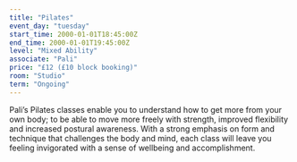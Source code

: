 ```yaml
---
title: "Pilates"
event_day: "tuesday"
start_time: 2000-01-01T18:45:00Z
end_time: 2000-01-01T19:45:00Z
level: "Mixed Ability"
associate: "Pali"
price: "£12 (£10 block booking)"
room: "Studio"
term: "Ongoing"
---
```


Pali’s Pilates classes enable you to understand how to get more from your own body; to be able to move more freely with strength, improved flexibility and increased postural awareness. With a strong emphasis on form and technique that challenges the body and mind, each class will leave you feeling invigorated with a sense of wellbeing and accomplishment.
